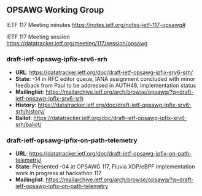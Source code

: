 ## OPSAWG Working Group

IETF 117 Meeting minutes
https://notes.ietf.org/notes-ietf-117-opsawg#

IETF 117 Meeting session
https://datatracker.ietf.org/meeting/117/session/opsawg

### draft-ietf-opsawg-ipfix-srv6-srh
* **URL**: https://datatracker.ietf.org/doc/draft-ietf-opsawg-ipfix-srv6-srh/
* **State**: -14 in RFC editor queue, IANA assignment concluded with minor feedback from Paul to be addressed in AUTH48, implementation status
* **Mailinglist**: https://mailarchive.ietf.org/arch/browse/opsawg/?q=draft-ietf-opsawg-ipfix-srv6-srh
* **History**: https://datatracker.ietf.org/doc/draft-ietf-opsawg-ipfix-srv6-srh/history/
* **Ballot**: https://datatracker.ietf.org/doc/draft-ietf-opsawg-ipfix-srv6-srh/ballot/

### draft-ietf-opsawg-ipfix-on-path-telemetry
* **URL**: https://datatracker.ietf.org/doc/draft-ietf-opsawg-ipfix-on-path-telemetry/
* **State**: Presented -04 at OPSAWG 117, Fluvia XDP/eBPF implementation work in progress at hackathon 117
* **Mailinglist**: https://mailarchive.ietf.org/arch/browse/opsawg/?q=draft-ietf-opsawg-ipfix-on-path-telemetry